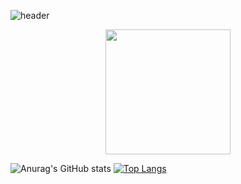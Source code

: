 ![header](https://capsule-render.vercel.app/api?type=waving&color=timeAuto&fontAlign=50&fontAlignY=30&text=Donis&desc=github&descAlign=70&descAlignY=55&height=200&fontSize=60&fontColor=ffffff)


<div id="header" align="center">
  <img src="https://media.giphy.com/media/QTfX9Ejfra3ZmNxh6B/giphy.gif" width="200"/>
</div>



![Anurag's GitHub stats](https://github-readme-stats.vercel.app/api?username=doni3134&show_icons=true&theme=radical)
[![Top Langs](https://github-readme-stats.vercel.app/api/top-langs/?username=doni3134&layout=compact)](https://github.com/anuraghazra/github-readme-stats)



